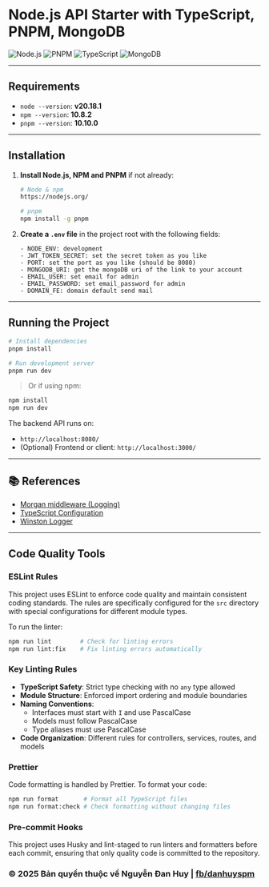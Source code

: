 # Node.js API Starter with TypeScript, PNPM, MongoDB

![Node.js](https://img.shields.io/badge/Node.js-20.x-brightgreen?logo=node.js)
![PNPM](https://img.shields.io/badge/PNPM-10.x-orange?logo=pnpm)
![TypeScript](https://img.shields.io/badge/TypeScript-Enabled-blue?logo=typescript)
![MongoDB](https://img.shields.io/badge/MongoDB-Connected-success?logo=mongodb)

---

## Requirements

- `node --version`: **v20.18.1**
- `npm --version`: **10.8.2**
- `pnpm --version`: **10.10.0**

---

## Installation

1. **Install Node.js, NPM and PNPM** if not already:
    ```bash
    # Node & npm
    https://nodejs.org/

    # pnpm
    npm install -g pnpm
    ```

2. **Create a `.env` file** in the project root with the following fields:

    ```env
    - NODE_ENV: development
    - JWT_TOKEN_SECRET: set the secret token as you like
    - PORT: set the port as you like (should be 8080)
    - MONGODB_URI: get the mongoDB uri of the link to your account
    - EMAIL_USER: set email for admin
    - EMAIL_PASSWORD: set email_password for admin
    - DOMAIN_FE: domain default send mail
    ```

---

## Running the Project

```bash
# Install dependencies
pnpm install

# Run development server
pnpm run dev
```

> Or if using npm:

```bash
npm install
npm run dev
```

The backend API runs on:

- `http://localhost:8080/`
- (Optional) Frontend or client: `http://localhost:3000/`

---

## 📚 References

- [Morgan middleware (Logging)](https://expressjs.com/en/resources/middleware/morgan.html)
- [TypeScript Configuration](https://www.typescriptlang.org/tsconfig/)
- [Winston Logger](https://github.com/winstonjs/winston)

---

## Code Quality Tools

### ESLint Rules

This project uses ESLint to enforce code quality and maintain consistent coding standards. The rules are specifically configured for the `src` directory with special configurations for different module types.

To run the linter:
```bash
npm run lint        # Check for linting errors
npm run lint:fix    # Fix linting errors automatically
```

### Key Linting Rules

- **TypeScript Safety**: Strict type checking with no `any` type allowed
- **Module Structure**: Enforced import ordering and module boundaries
- **Naming Conventions**: 
  - Interfaces must start with `I` and use PascalCase
  - Models must follow PascalCase
  - Type aliases must use PascalCase
- **Code Organization**: Different rules for controllers, services, routes, and models

### Prettier

Code formatting is handled by Prettier. To format your code:
```bash
npm run format       # Format all TypeScript files
npm run format:check # Check formatting without changing files
```

### Pre-commit Hooks

This project uses Husky and lint-staged to run linters and formatters before each commit, ensuring that only quality code is committed to the repository.

### © 2025 Bản quyền thuộc về Nguyễn Đan Huy | [fb/danhuyspm](https://facebook.com/danhuyspm)